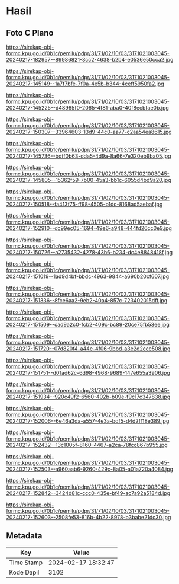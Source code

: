 # Hasil

## Foto C Plano

https://sirekap-obj-formc.kpu.go.id/0b1c/pemilu/pdpr/31/71/02/10/03/3171021003045-20240217-182957--89986821-3cc2-4638-b2b4-e0536e50cca2.jpg

https://sirekap-obj-formc.kpu.go.id/0b1c/pemilu/pdpr/31/71/02/10/03/3171021003045-20240217-145149--1a7f7bfe-7f0a-4e5b-b344-4ceff5950fa2.jpg

https://sirekap-obj-formc.kpu.go.id/0b1c/pemilu/pdpr/31/71/02/10/03/3171021003045-20240217-145225--d48965f0-2065-4f81-aba0-40f8ecbfae0b.jpg

https://sirekap-obj-formc.kpu.go.id/0b1c/pemilu/pdpr/31/71/02/10/03/3171021003045-20240217-150307--33964603-13d9-44c0-aa77-c2aa54ea8615.jpg

https://sirekap-obj-formc.kpu.go.id/0b1c/pemilu/pdpr/31/71/02/10/03/3171021003045-20240217-145736--bdff0b63-dda5-4d9a-8a66-7e320eb9ba05.jpg

https://sirekap-obj-formc.kpu.go.id/0b1c/pemilu/pdpr/31/71/02/10/03/3171021003045-20240217-145805--15362f59-7b00-45a3-bb1c-6055d4bd9a20.jpg

https://sirekap-obj-formc.kpu.go.id/0b1c/pemilu/pdpr/31/71/02/10/03/3171021003045-20240217-150518--fa413f75-ff98-4505-b1dc-8168ad5aebaf.jpg

https://sirekap-obj-formc.kpu.go.id/0b1c/pemilu/pdpr/31/71/02/10/03/3171021003045-20240217-152910--dc99ec05-1694-49e6-a948-444fd26cc0e9.jpg

https://sirekap-obj-formc.kpu.go.id/0b1c/pemilu/pdpr/31/71/02/10/03/3171021003045-20240217-150726--a2735432-4278-43b6-b234-dc4e8848418f.jpg

https://sirekap-obj-formc.kpu.go.id/0b1c/pemilu/pdpr/31/71/02/10/03/3171021003045-20240217-151019--1ad9d4bf-bbdc-4963-9844-a690b20cf607.jpg

https://sirekap-obj-formc.kpu.go.id/0b1c/pemilu/pdpr/31/71/02/10/03/3171021003045-20240217-151336--8fce6aa2-9eb2-40a4-857c-723402015dff.jpg

https://sirekap-obj-formc.kpu.go.id/0b1c/pemilu/pdpr/31/71/02/10/03/3171021003045-20240217-151509--cad9a2c0-fcb2-409c-bc89-20ce75fb53ee.jpg

https://sirekap-obj-formc.kpu.go.id/0b1c/pemilu/pdpr/31/71/02/10/03/3171021003045-20240217-151720--07d820f4-a44e-4f06-9bbd-a3e2d2cce508.jpg

https://sirekap-obj-formc.kpu.go.id/0b1c/pemilu/pdpr/31/71/02/10/03/3171021003045-20240217-151751--d01ad62c-6d98-4968-9689-147e655a3906.jpg

https://sirekap-obj-formc.kpu.go.id/0b1c/pemilu/pdpr/31/71/02/10/03/3171021003045-20240217-151934--920c49f2-6560-402b-b09e-f9c17c347838.jpg

https://sirekap-obj-formc.kpu.go.id/0b1c/pemilu/pdpr/31/71/02/10/03/3171021003045-20240217-152006--6e46a3da-a557-4e3a-bdf5-d4d2ff18e389.jpg

https://sirekap-obj-formc.kpu.go.id/0b1c/pemilu/pdpr/31/71/02/10/03/3171021003045-20240217-152432--13c1005f-8160-4467-a2ca-78fcc867b955.jpg

https://sirekap-obj-formc.kpu.go.id/0b1c/pemilu/pdpr/31/71/02/10/03/3171021003045-20240217-152503--a960aab6-9260-429c-8a05-a01a720a4084.jpg

https://sirekap-obj-formc.kpu.go.id/0b1c/pemilu/pdpr/31/71/02/10/03/3171021003045-20240217-152842--3424d81c-ccc0-435e-bf49-ac7a92a5184d.jpg

https://sirekap-obj-formc.kpu.go.id/0b1c/pemilu/pdpr/31/71/02/10/03/3171021003045-20240217-152603--2508fe53-816b-4b22-8978-b3babe21dc30.jpg


## Metadata

| Key        | Value               |
| ---------- | ------------------- |
| Time Stamp | 2024-02-17 18:32:47 |
| Kode Dapil | 3102                |



